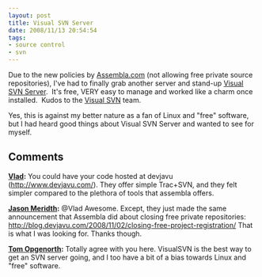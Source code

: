 ```yaml
---
layout: post
title: Visual SVN Server
date: 2008/11/13 20:54:54
tags:
- source control
- svn
---
```


Due to the new policies by [Assembla.com](http://www.assembla.com) (not allowing free private source repositories), I've had to finally grab another server and stand-up [Visual SVN Server](http://www.visualsvn.com/server/).  It's free, VERY easy to manage and worked like a charm once installed.  Kudos to the [Visual SVN](http://www.visualsvn.com/) team.

Yes, this is against my better nature as a fan of Linux and "free" software, but I had heard good things about Visual SVN Server and wanted to see for myself.

## Comments

**[Vlad](#296 "2008-11-17 14:43:17"):** You could have your code hosted at devjavu (http://www.devjavu.com/). They offer simple Trac+SVN, and they felt simpler compared to the plethora of tools that assembla offers.

**[Jason Meridth](#297 "2008-11-17 14:47:44"):** @Vlad Awesome. Except, they just made the same announcement that Assembla did about closing free private repositories: http://blog.devjavu.com/2008/11/02/closing-free-project-registration/ That is what I was looking for. Thanks though.

**[Tom Opgenorth](#298 "2008-11-17 18:05:15"):** Totally agree with you here. VisualSVN is the best way to get an SVN server going, and I too have a bit of a bias towards Linux and "free" software.

